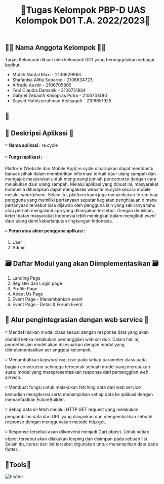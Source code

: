 <div align="center" style="padding-bottom: 10px">
<h1>🎐Tugas Kelompok PBP-D UAS Kelompok D01 T.A. 2022/2023🎐</h1>
</div>

## 🐱‍💻 Nama Anggota Kelompok 🐱‍💻
Tugas Kelompok dibuat oleh kelompok DO1 yang beranggotakan sebagai berikut.
- Muflih Naufal Maxi - 2106629963
- Shafanisa Alifia Suparno - 2106634723
- Alfredo Austin - 2106705865
- Febi Claudia Damanik - 2106751884
- Gabriel Zebaoth Krisopras Putra - 2106751480
- Sayyid Hafidzurrahman Atstsaqofi - 2106651925

## 🚀

## 📲 Deskripsi Aplikasi 📲
◽ **Nama aplikasi :** re.cycle

◽ **Fungsi aplikasi :**

Platform (Website dan Mobile App) re.cycle diharapkan dapat membantu banyak pihak dalam memberikan informasi terkait daur ulang sampah dan mengajak masyarakat untuk mengurangi jumlah pencemaran dengan cara melakukan daur ulang sampah. Melalui aplikasi yang dibuat ini, masyarakat Indonesia diharapkan dapat mengakses website re.cycle secara mobile melalui *smartphone*. Selain itu, platform kami juga menyediakan forum bagi pengguna yang memiliki pertanyaan seputar kegiatan penghijauan dimana pertanyaan tersebut bisa dijawab oleh pengguna lain yang sekiranya tahu atau pernah mengalami apa yang ditanyakan tersebut. Dengan demikian, keterlibatan masyarakat Indonesia lebih meningkat dalam mengikuti *event* daur ulang demi keberlanjutan lingkungan Indonesia.

◽ **Peran atau aktor pengguna aplikasi  :**

1. User : 
2. Admin 

## 🗃️ Daftar Modul yang akan Diimplementasikan 🗃️
1. Landing Page 
2. Register dan Login page
3. Profile Page
4. About Us Page
5. Event Page - Menambahkan event
6. Event Page - Detail & Forum Event

## 💱 Alur pengintegrasian dengan web service 💱
◽ Mendefinisikan model class sesuai dengan response data yang akan diambil ketika melakukan pemanggilan *web service*. Dalam hal ini, pendefinisian model akan disesuaikan dengan modul yang diimplementasikan per anggota kelompok.

◽ Menambahkan *keyword* `required` pada setiap parameter class pada bagian constructor sehingga terbentuk sebuah model yang merupakan suatu model yang merepresentasikan response dari pemanggilan *web service*.

◽ Membuat fungsi untuk melakukan fetching data dari web service kemudian mengiterasi serta menampilkan setiap data ke aplikasi dengan memanfaatkan FutureBuilder.

◽ Setiap data di-fetch melalui HTTP GET request yang melakukan pengambilan data dari URL yang diinginkan dan mengembalikan sebuah response dengan menggunakan metode http.get.

◽ Response tersebut akan dikonversi menjadi Dart object. Untuk setiap object tersebut akan dilakukan looping dan disimpan pada sebuah list. Selain itu, iterasi dari list tersebut digunakan untuk menampilkan data pada flutter.


## 🔰Tools🔰
![Flutter](https://img.shields.io/badge/Flutter-%2302569B.svg?style=for-the-badge&logo=Flutter&logoColor=white)
